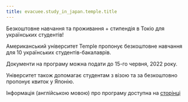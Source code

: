 ```yaml
---
title: evacuee.study_in_japan.temple.title
---
```


Безкоштовне навчання та проживання + стипендія в Токіо для українських студентів!

Американський університет Temple пропонує безкоштовне навчання для 10 українських студентів-бакалаврів.

Документи на програму можна подати до 15-го червня, 2022 року.

Університет також допомагає студентам з візою та за безкоштовно пропонує квиток у Японію.

Інформація (англійською мовою) про програму доступна на [сторінці](https://www.tuj.ac.jp/ukraine)
